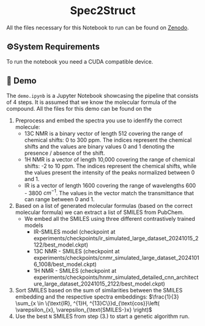 <div align="center">

# Spec2Struct

</div>

All the files necessary for this Notebook to run can be found on [Zenodo](https://zenodo.org/records/14634449).

## ⚙️System Requirements

To run the notebook you need a CUDA compatible device.

## 📓 Demo

The `demo.ipynb` is a Jupyter Notebook showcasing the pipeline that consists of 4 steps. It is assumed that we know the molecular formula of the compound. All the files for this demo can be found on the

  1. Preprocess and embed the spectra you use to idenfify the correct molecule:
     - 13C NMR is a binary vector of length 512 covering the range of chemical shifts: 0 to 300 ppm. The indices represent the chemical shifts and the values are binary values 0 and 1 denoting the presence / absence of the shift.
     - 1H NMR is a vector of length 10,000 covering the range of chemical shifts: -2 to 10 ppm. The indices represent the chemical shifts, while the values present the intensity of the peaks normalized between 0 and 1.
     - IR is a vector of length 1600 covering the range of wavelengths 600 - 3800 $cm^{-1}$. The values in the vector match the transmittance that can range between 0 and 1.
  2. Based on a list of generated molecular formulas (based on the correct molecular formula) we can extract a list of SMILES from PubChem.
     - We embed all the SMILES using three different contrastively trained models
        - IR-SMILES model (checkpoint at experiments/checkpoints/ir_simulated_large_dataset_20241015_2122/best_model.ckpt)
        - 13C NMR - SMILES (checkpoint at experiments/checkpoints/cnmr_simulated_large_dataset_20241016_1008/best_model.ckpt)
        - 1H NMR - SMILES (checkpoint at experiments/checkpoints/hnmr_simulated_detailed_cnn_architecture_large_dataset_20241015_2122/best_model.ckpt)
  3.  Sort SMILES based on the sum of similarities between the SMILES embedding and the respective spectra embeddings: $\frac{1}{3} \sum_{x \in \{\text{IR}, ^{1}H, ^{13}C\}}d_{\text{cos}}\left( \varepsilon_{x}, \varepsilon_{\text{SMILES-}x} \right)$
  4. Use the best `N` SMILES from step (3.) to start a genetic algorithm run.
